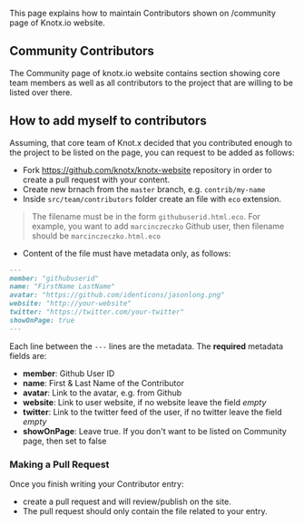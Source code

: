This page explains how to maintain Contributors shown on /community page of Knotx.io website.

## Community Contributors

The Community page  of knotx.io website contains section showing core team members as well as all contributors to the project that are willing to be listed over there. 

## How to add myself to contributors

Assuming, that core team of Knot.x decided that you contributed enough to the project to be listed on the page, you can request to be added as follows:
- Fork https://github.com/knotx/knotx-website repository in order to create a pull request with your content.
- Create new brnach from the `master` branch, e.g. `contrib/my-name`
- Inside `src/team/contributors` folder create an file with `eco` extension.
> The filename must be in the form `githubuserid.html.eco`. For example, you want to add `marcinczeczko` Github user, then filename should be `marcinczeczko.html.eco`
- Content of the file must have metadata only, as follows:

``` md
---
member: "githubuserid"
name: "FirstName LastName"
avatar: "https://github.com/identicons/jasonlong.png"
website: "http://your-website"
twitter: "https://twitter.com/your-twitter"
showOnPage: true
---
```
Each line between the `---` lines are the metadata. The **required** metadata fields are:

* **member**: Github User ID
* **name**: First & Last Name of the Contributor
* **avatar**: Link to the avatar, e.g. from Github
* **website**: Link to user website, if no website leave the field *empty*
* **twitter**: Link to the twitter feed of the user, if no twitter leave the field *empty*
* **showOnPage**: Leave true. If you don't want to be listed on Community page, then set to false

### Making a Pull Request
Once you finish writing your Contributor entry:
- create a pull request and will review/publish on the site.
- The pull request should only contain the file related to your entry.
